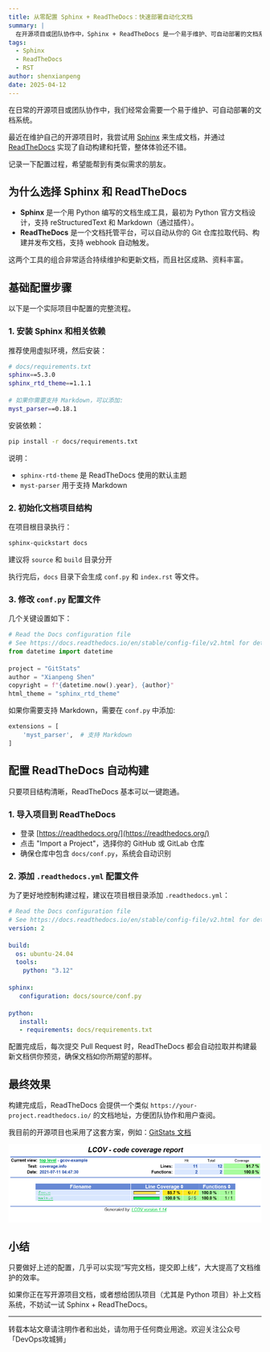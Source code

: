 ```yaml
---
title: 从零配置 Sphinx + ReadTheDocs：快速部署自动化文档
summary: |
  在开源项目或团队协作中，Sphinx + ReadTheDocs 是一个易于维护、可自动部署的文档系统。本文记录了配置过程和注意事项。
tags:
  - Sphinx
  - ReadTheDocs
  - RST
author: shenxianpeng
date: 2025-04-12
---
```


在日常的开源项目或团队协作中，我们经常会需要一个易于维护、可自动部署的文档系统。

最近在维护自己的开源项目时，我尝试用 [Sphinx](https://www.sphinx-doc.org/) 来生成文档，并通过 [ReadTheDocs](https://readthedocs.org/) 实现了自动构建和托管，整体体验还不错。

记录一下配置过程，希望能帮到有类似需求的朋友。

## 为什么选择 Sphinx 和 ReadTheDocs

- **Sphinx** 是一个用 Python 编写的文档生成工具，最初为 Python 官方文档设计，支持 reStructuredText 和 Markdown（通过插件）。
- **ReadTheDocs** 是一个文档托管平台，可以自动从你的 Git 仓库拉取代码、构建并发布文档，支持 webhook 自动触发。

这两个工具的组合非常适合持续维护和更新文档，而且社区成熟、资料丰富。



## 基础配置步骤

以下是一个实际项目中配置的完整流程。

### 1. 安装 Sphinx 和相关依赖

推荐使用虚拟环境，然后安装：

```bash
# docs/requirements.txt
sphinx==5.3.0
sphinx_rtd_theme==1.1.1

# 如果你需要支持 Markdown，可以添加:
myst_parser==0.18.1
```

安装依赖：

```bash
pip install -r docs/requirements.txt
```

说明：

- `sphinx-rtd-theme` 是 ReadTheDocs 使用的默认主题
- `myst-parser` 用于支持 Markdown

### 2. 初始化文档项目结构

在项目根目录执行：

```bash
sphinx-quickstart docs
```

建议将 `source` 和 `build` 目录分开

执行完后，`docs` 目录下会生成 `conf.py` 和 `index.rst` 等文件。

### 3. 修改 `conf.py` 配置文件

几个关键设置如下：

```python
# Read the Docs configuration file
# See https://docs.readthedocs.io/en/stable/config-file/v2.html for details
from datetime import datetime

project = "GitStats"
author = "Xianpeng Shen"
copyright = f"{datetime.now().year}, {author}"
html_theme = "sphinx_rtd_theme"
```

如果你需要支持 Markdown，需要在 `conf.py` 中添加:

```python
extensions = [
    'myst_parser',  # 支持 Markdown
]
```

## 配置 ReadTheDocs 自动构建

只要项目结构清晰，ReadTheDocs 基本可以一键跑通。

### 1. 导入项目到 ReadTheDocs

- 登录 [https://readthedocs.org/](https://readthedocs.org/)
- 点击 "Import a Project"，选择你的 GitHub 或 GitLab 仓库
- 确保仓库中包含 `docs/conf.py`，系统会自动识别

### 2. 添加 `.readthedocs.yml` 配置文件

为了更好地控制构建过程，建议在项目根目录添加 `.readthedocs.yml`：

```yaml
# Read the Docs configuration file
# See https://docs.readthedocs.io/en/stable/config-file/v2.html for details
version: 2

build:
  os: ubuntu-24.04
  tools:
    python: "3.12"

sphinx:
   configuration: docs/source/conf.py

python:
   install:
   - requirements: docs/requirements.txt
```

配置完成后，每次提交 Pull Request 时，ReadTheDocs 都会自动拉取并构建最新文档供你预览，确保文档如你所期望的那样。

## 最终效果

构建完成后，ReadTheDocs 会提供一个类似 `https://your-project.readthedocs.io/` 的文档地址，方便团队协作和用户查阅。

我目前的开源项目也采用了这套方案，例如：[GitStats 文档](https://gitstats.readthedocs.io/en/latest/)

![GitStats 文档](example.png)

## 小结

只要做好上述的配置，几乎可以实现“写完文档，提交即上线”，大大提高了文档维护的效率。

如果你正在写开源项目文档，或者想给团队项目（尤其是 Python 项目）补上文档系统，不妨试一试 Sphinx + ReadTheDocs。

---

转载本站文章请注明作者和出处，请勿用于任何商业用途。欢迎关注公众号「DevOps攻城狮」
